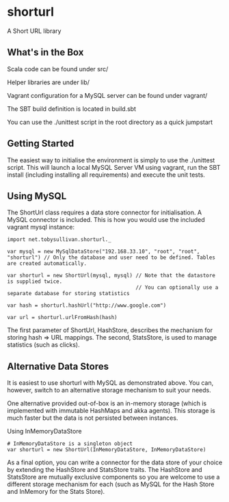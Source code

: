 shorturl
===

A Short URL library

What's in the Box
---
Scala code can be found under src/

Helper libraries are under lib/

Vagrant configuration for a MySQL server can be found under vagrant/

The SBT build definition is located in build.sbt

You can use the ./unittest script in the root directory as a quick jumpstart 

Getting Started
---
The easiest way to initialise the environment is simply to use the ./unittest script. This will launch a local MySQL Server VM using vagrant,
run the SBT install (including installing all requirements) and execute the unit tests. 

Using MySQL
---

The ShortUrl class requires a data store connector for initialisation. A MySQL connector is included. This is how you would use the
included vagrant mysql instance:

	import net.tobysullivan.shorturl._

	var mysql = new MySqlDataStore("192.168.33.10", "root", "root", "shorturl") // Only the database and user need to be defined. Tables are created automatically. 
	
	var shorturl = new ShortUrl(mysql, mysql) // Note that the datastore is supplied twice. 
											  // You can optionally use a separate database for storing statistics
	
	var hash = shorturl.hashUrl("http://www.google.com")
	
	var url = shorturl.urlFromHash(hash)

The first parameter of ShortUrl, HashStore, describes the mechanism for storing hash => URL mappings. The second, StatsStore, 
is used to manage statistics (such as clicks).

Alternative Data Stores
---
It is easiest to use shorturl with MySQL as demonstrated above. You can, however, switch to an alternative storage mechanism
to suit your needs.

One alternative provided out-of-box is an in-memory storage (which is implemented with immutable HashMaps and akka agents). This
storage is much faster but the data is not persisted between instances.

Using InMemoryDataStore

	# InMemoryDataStore is a singleton object
	var shorturl = new ShortUrl(InMemoryDataStore, InMemoryDataStore)

As a final option, you can write a connector for the data store of your choice by extending the HashStore and StatsStore traits. 
The HashStore and StatsStore are mutually exclusive components so you are welcome to use a different storage mechanism for each (such
as MySQL for the Hash Store and InMemory for the Stats Store).

